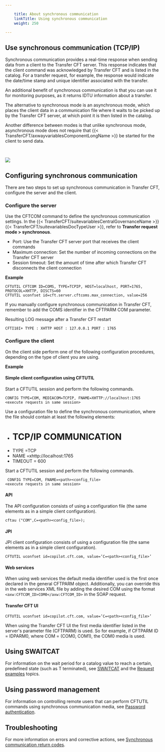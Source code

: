 ```yaml
---

    title: About synchronous communication
    linkTitle: Using synchronous communication
    weight: 250

---
```

## Use synchronous communication (TCP/IP)

Synchronous communication provides a real-time response when sending data from a client to the Transfer CFT server. This response indicates that the client command was acknowledged by Transfer CFT and is listed in the catalog. For a transfer request, for example, the response would indicate the date/time stamp and unique identifier associated with the transfer.

An additional benefit of synchronous communication is that you can use it for monitoring purposes, as it returns IDTU information about a transfer.

The alternative to synchronous mode is an asynchronous mode, which places the client data in a communication file where it waits to be picked up by the Transfer CFT server, at which point it is then listed in the catalog.

Another difference between modes is that unlike synchronous mode, asynchronous mode does not require that {{< TransferCFT/axwayvariablesComponentLongName  >}} be started for the client to send data.

 

![](/Images/TransferCFT/new_synch_comm.png)

## Configuring synchronous communication

There are two steps to set up synchronous communication in Transfer CFT, configure the server and the client.

### Configure the server

Use the CFTCOM command to define the synchronous communication settings. In the {{< TransferCFT/suitevariablesCentralGovernanceName  >}} {{< TransferCFT/suitevariablesDocTypeUser  >}}, refer to **Transfer request mode &gt; synchronous**.

- Port: Use the Transfer CFT server port that receives the client commands
- Maximum connection: Set the number of incoming connections on the Transfer CFT server
- Session timeout: Set the amount of time after which Transfer CFT disconnects the client connection

**Example**

```
CFTUTIL CFTCOM ID=COMS, TYPE=TCPIP, HOST=localhost, PORT=1765, PROTOCOL=XHTTP, DISCTS=60
CFTUTIL uconfset id=cft.server.cftcoms.max_connection, value=256
```

If you manually configure synchronous communication in Transfer CFT, remember to add the COMS identifier in the CFTPARM COM parameter.

Resulting LOG message after a Transfer CFT restart

```
CFTI18I+ TYPE : XHTTP HOST : 127.0.0.1 PORT : 1765
```

### Configure the client

On the client side perform one of the following configuration procedures, depending on the type of client you are using.

**Example**

#### Simple client configuration using CFTUTIL

Start a CFTUTIL session and perform the following commands.

```
CONFIG TYPE=COM, MEDIACOM=TCPIP, FNAME=XHTTP://localhost:1765
<execute requests in same session>
```

Use a configuration file to define the synchronous communication, where the file should contain at least the following elements:

- # TCP/IP COMMUNICATION
- TYPE =TCP
- NAME =xhttp://localhost:1765
- TIMEOUT = 600

Start a CFTUTIL session and perform the following commands.

```
 CONFIG TYPE=COM, FNAME=<path><config_file>
<execute requests in same session>
```

#### API

The API configuration consists of using a configuration file (the same elements as in a simple client configuration).

```
cftau ("COM",C=<path><config_file>);
```

#### JPI

JPI client configuration consists of using a configuration file (the same elements as in a simple client configuration).

```
CFTUTIL uconfset id=copilot.cft.com, value=’C=<path><config_file>’
```

#### Web services

When using web services the default media identifier used is the first once declared in the general CFTPARM object. Additionally, you can override this in the web services XML file by adding the desired COM using the format <span class="code">`<axw:CFTCOM_ID>COM0</axw:CFTCOM_ID>`</span> in the SOAP request.

#### Transfer CFT UI

```
CFTUTIL uconfset id=copilot.cft.com, value=’C=<path><config_file>’
```

When using the Transfer CFT UI the first media identifier listed in the server's parameter file (CFTPARM) is used. So for example, if CFTPARM ID = IDPARM0, where COM = (COM0, COM1), the COM0 media is used.

## Using SWAITCAT

For information on the wait period for a catalog value to reach a certain, predefined state (such as T terminated), see [SWAITCAT](define_transfer_wait_period) and the [Request examples](../../c_intro_userinterfaces/about_cftutil/managing_transfer_states/sync_transfer_request_tasks) topics.

## Using password management

For information on controlling remote users that can perform CFTUTIL commands using synchronous communication media, see [Password authentication](../../c_intro_userinterfaces/about_cftutil/control_remote_users_synch_com).

## Troubleshooting

For more information on errors and corrective actions, see [Synchronous communication return codes](../../troubleshoot_intro/messages_and_error_codes_start_here/synch_comm_return_codes).
